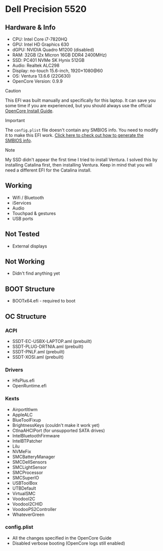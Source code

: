 # Dell Precision 5520
## Hardware & Info
- CPU: Intel Core i7-7820HQ
- GPU: Intel HD Graphics 630
- dGPU: NVIDIA Quadro M1200 (disabled)
- RAM: 32GB (2x Micron 16GB DDR4 2400MHz)
- SSD: PC401 NVMe SK Hynix 512GB
- Audio: Realtek ALC298
- Display: no-touch 15.6-inch, 1920×1080@60
- OS: Ventura 13.6.6 (22G630)
- OpenCore Version: 0.9.9


>[!CAUTION]
> This EFI was built manually and specifically for this laptop. It can save you some time if you are experienced, but you should always use the official [OpenCore Install Guide](https://dortania.github.io/OpenCore-Install-Guide/).

>[!IMPORTANT]
> The `config.plist` file doesn't contain any SMBIOS info. You need to modify it to make this EFI work.
> [Click here to check out how to generate the SMBIOS info](https://dortania.github.io/OpenCore-Install-Guide/config-laptop.plist/coffee-lake.html#platforminfo).

>[!NOTE]
> My SSD didn't appear the first time I tried to install Ventura. I solved this by installing Catalina first, then installing Ventura. Keep in mind that you will need a different EFI for the Catalina install.

## Working
- Wifi / Bluetooth
- iServices
- Audio
- Touchpad & gestures
- USB ports

## Not Tested
- External displays

## Not Working
- Didn't find anything yet

## BOOT Structure
- BOOTx64.efi - required to boot

## OC Structure
### ACPI
- SSDT-EC-USBX-LAPTOP.aml (prebuilt)
- SSDT-PLUG-DRTNIA.aml (prebuilt)
- SSDT-PNLF.aml (prebuilt)
- SSDT-XOSI.aml (prebuilt)

### Drivers
- HfsPlus.efi
- OpenRuntime.efi

### Kexts
- AirportItlwm
- AppleALC
- BlueToolFixup
- BrightnessKeys (couldn't make it work yet)
- CtlnaAHCIPort (for unsupported SATA drives)
- IntelBluetoothFirmware
- IntelBTPatcher
- Lilu
- NVMeFix
- SMCBatteryManager
- SMCDellSensors
- SMCLightSensor
- SMCProcessor
- SMCSuperIO
- USBToolBox
- UTBDefault
- VirtualSMC
- VoodooI2C
- VoodooI2CHID
- VoodooPS2Controller
- WhateverGreen

### config.plist
- All the changes specified in the OpenCore Guide
- Disabled verbose booting (OpenCore logs still enabled)
